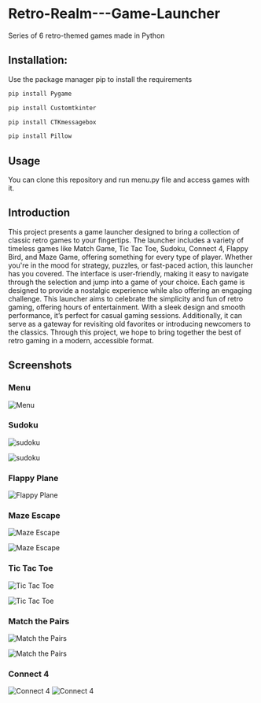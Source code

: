 # Retro-Realm---Game-Launcher
Series of 6 retro-themed games made in Python

## Installation:
Use the package manager pip to install the requirements

```python
pip install Pygame 

pip install Customtkinter

pip install CTKmessagebox

pip install Pillow
```

## Usage
You can clone this repository and run menu.py file and access games with it.

## Introduction

This project presents a game launcher designed to bring a collection of classic retro games to your fingertips. The launcher includes a variety of timeless games like Match Game, Tic Tac Toe, Sudoku, Connect 4, Flappy Bird, and Maze Game, offering something for every type of player. Whether you're in the mood for strategy, puzzles, or fast-paced action, this launcher has you covered. The interface is user-friendly, making it easy to navigate through the selection and jump into a game of your choice. Each game is designed to provide a nostalgic experience while also offering an engaging challenge. This launcher aims to celebrate the simplicity and fun of retro gaming, offering hours of entertainment. With a sleek design and smooth performance, it’s perfect for casual gaming sessions. Additionally, it can serve as a gateway for revisiting old favorites or introducing newcomers to the classics. Through this project, we hope to bring together the best of retro gaming in a modern, accessible format.

## Screenshots 

### Menu
![Menu](Screenshots/menu.png?raw=true)

### Sudoku

![sudoku](Screenshots/Soduku.png?raw=true)

![sudoku](Screenshots/Soduku_win.png?raw=true)

### Flappy Plane

![Flappy Plane](Screenshots/flappy_plane.png?raw=true)

### Maze Escape

![Maze Escape](Screenshots/mazegame.png?raw=true)

![Maze Escape](Screenshots/mazegame_win.png?raw=true)

### Tic Tac Toe

![Tic Tac Toe](Screenshots/tictactoe.png?raw=true)

![Tic Tac Toe](Screenshots/tictactoe_win.png?raw=true)

### Match the Pairs

![Match the Pairs](Screenshots/findthematch.png?raw=true)

![Match the Pairs](Screenshots/findthematch_win.png?raw=true)

### Connect 4
![Connect 4](Screenshots/connect4.png?raw=true)
![Connect 4](Screenshots/connect4_win.png?raw=true)
